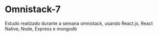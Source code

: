 # Omnistack-7

Estudo realizado durante a semana omnistack, usando React.js, React Native, Node, Express e mongodb
